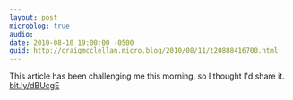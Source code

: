 ```yaml
---
layout: post
microblog: true
audio: 
date: 2010-08-10 19:00:00 -0500
guid: http://craigmcclellan.micro.blog/2010/08/11/t20888416700.html
---
```

This article has been challenging me this morning, so I thought I'd share it. [bit.ly/dBUcgE](http://bit.ly/dBUcgE)
